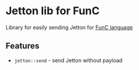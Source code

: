 # Jetton lib for FunC

Library for easily sending Jetton for [FunC language](https://docs.ton.org/develop/func/overview)

## Features

- `jetton::send` - send Jetton without payload
